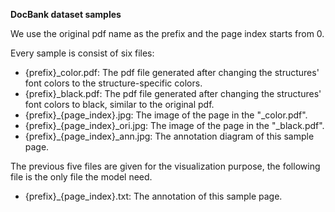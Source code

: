 **DocBank dataset samples**

We use the original pdf name as the prefix and the page index starts from 0.

Every sample is consist of six files:

- {prefix}_color.pdf: The pdf file generated after changing the structures' font colors to the structure-specific colors.
- {prefix}_black.pdf: The pdf file generated after changing the structures' font colors to black, similar to the original pdf.
- {prefix}_{page_index}.jpg: The image of the page in the "_color.pdf".
- {prefix}_{page_index}_ori.jpg: The image of the page in the "_black.pdf".
- {prefix}_{page_index}_ann.jpg: The annotation diagram of this sample page.

The previous five files are given for the visualization purpose, the following file is the only file the model need.
- {prefix}_{page_index}.txt: The annotation of this sample page.
